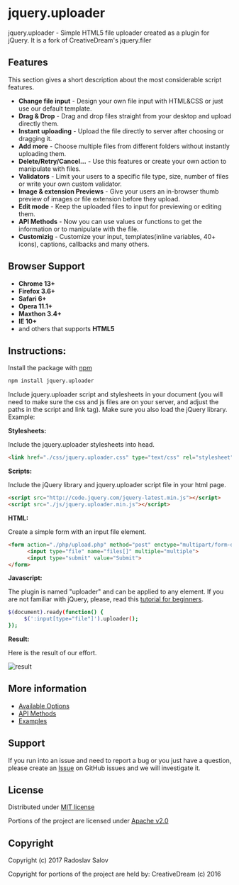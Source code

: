 # jquery.uploader

jquery.uploader - Simple HTML5 file uploader created as a plugin for jQuery. It is a fork of CreativeDream's jquery.filer

## Features

This section gives a short description about the most considerable script features.

* **Change file input** - Design your own file input with HTML&CSS or just use our default template.
* **Drag & Drop** - Drag and drop files straight from your desktop and upload directly them.
* **Instant uploading** - Upload the file directly to server after choosing or dragging it.
* **Add more** - Choose multiple files from different folders without instantly uploading them.
* **Delete/Retry/Cancel...** - Use this features or create your own action to manipulate with files.
* **Validators** - Limit your users to a specific file type, size, number of files or write your own custom validator.
* **Image & extension Previews** - Give your users an in-browser thumb preview of images or file extension before they upload.
* **Edit mode** - Keep the uploaded files to input for previewing or editing them.
* **API Methods** - Now you can use values or functions to get the information or to manipulate with the file.
* **Customizig** - Customize your input, templates(inline variables, 40+ icons), captions, callbacks and many others.

## Browser Support

* **Chrome 13+**
* **Firefox 3.6+**
* **Safari 6+**
* **Opera 11.1+**
* **Maxthon 3.4+**
* **IE 10+**
*   and others that supports **HTML5**

## Instructions:

Install the package with [npm](https://docs.npmjs.com/getting-started/installing-npm-packages-locally)

```bash
npm install jquery.uploader
```

Include jquery.uploader script and stylesheets in your document (you will need to make sure the css and js files are on your server, and adjust the paths in the script and link tag). 
Make sure you also load the jQuery library. Example:

**Stylesheets:**

Include the jquery.uploader stylesheets into head.

```html
<link href="./css/jquery.uploader.css" type="text/css" rel="stylesheet" />
```

**Scripts:**

Include the jQuery library and jquery.uploader script file in your html page.

```html
<script src="http://code.jquery.com/jquery-latest.min.js"></script>
<script src="./js/jquery.uploader.min.js"></script>
```

**HTML:**

Create a simple form with an input file element.

```html
<form action="./php/upload.php" method="post" enctype="multipart/form-data">
      <input type="file" name="files[]" multiple="multiple">
      <input type="submit" value="Submit">
</form>
```

**Javascript:**

The plugin is named "uploader" and can be applied to any element. If you are not familiar with jQuery, please, read this [tutorial for beginners](http://learn.jquery.com/about-jquery/how-jquery-works/).

```bash
$(document).ready(function() {
     $(':input[type="file"]').uploader();       
});
```

**Result:**

Here is the result of our effort. 

![result](https://rammstein4o.github.io/jquery.uploader/images/result.png)

## More information
* [Available Options](https://rammstein4o.github.io/jquery.uploader/options)
* [API Methods](https://rammstein4o.github.io/jquery.uploader/api)
* [Examples](https://rammstein4o.github.io/jquery.uploader/examples/)

## Support
If you run into an issue and need to report a bug or you just have a question, please create an [Issue](https://github.com/rammstein4o/jquery.uploader/issues) on GitHub issues and we will investigate it.

## License
Distributed under [MIT license](https://opensource.org/licenses/MIT)

Portions of the project are licensed under [Apache v2.0](https://opensource.org/licenses/Apache-2.0)

## Copyright

Copyright (c) 2017 Radoslav Salov

Copyright for portions of the project are held by: CreativeDream (c) 2016
